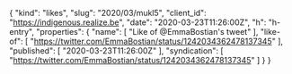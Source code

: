 {
  "kind": "likes",
  "slug": "2020/03/mukl5",
  "client_id": "https://indigenous.realize.be",
  "date": "2020-03-23T11:26:00Z",
  "h": "h-entry",
  "properties": {
    "name": [
      "Like of @EmmaBostian's tweet"
    ],
    "like-of": [
      "https://twitter.com/EmmaBostian/status/1242034362478137345"
    ],
    "published": [
      "2020-03-23T11:26:00Z"
    ],
    "syndication": [
      "https://twitter.com/EmmaBostian/status/1242034362478137345"
    ]
  }
}
